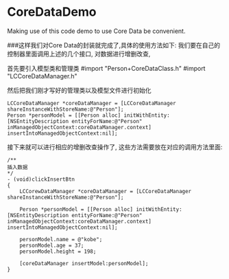 # CoreDataDemo
Making use of this code demo to use Core Data be convenient.


###这样我们对Core Data的封装就完成了,具体的使用方法如下:
我们要在自己的控制器里面调用上述的几个接口, 对数据进行增删改查,

首先要引入模型类和管理类
    #import "Person+CoreDataClass.h"
    #import "LCCoreDataManager.h"


然后把我们刚才写好的管理类以及模型文件进行初始化

    LCCoreDataManager *coreDataManager = [LCCoreDataManager shareInstanceWithStoreName:@"Person"];
    Person *personModel = [[Person alloc] initWithEntity:[NSEntityDescription entityForName:@"Person" inManagedObjectContext:coreDataManager.context] insertIntoManagedObjectContext:nil];

接下来就可以进行相应的增删改查操作了, 这些方法需要放在对应的调用方法里面:

    /** 
    插入数据
    */
    - (void)clickInsertBtn
    { 
        LCCorewDataManager *coreDataManager = [LCCoreDataManager shareInstanceWithStoreName:@"Person"];

        Person *personModel = [[Person alloc] initWithEntity:[NSEntityDescription entityForName:@"Person" inManagedObjectContext:coreDataManager.context] insertIntoManagedObjectContext:nil];

        personModel.name = @"kobe";
        personModel.age = 37;
        personModel.height = 198;

        [coreDataManager insertModel:personModel];
    }
